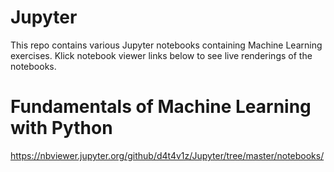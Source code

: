 # Jupyter
This repo contains various Jupyter notebooks containing Machine Learning exercises. Klick notebook viewer links below to see live renderings of the notebooks.


# Fundamentals of Machine Learning with Python


https://nbviewer.jupyter.org/github/d4t4v1z/Jupyter/tree/master/notebooks/
